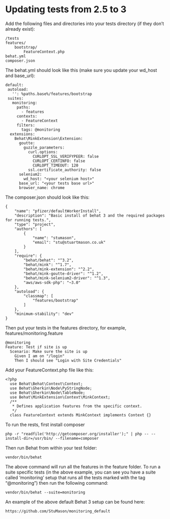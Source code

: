 # Updating tests from 2.5 to 3
Add the following files and directories into your tests directory (if they don’t already exist):
 
```
/tests
features/
    bootstrap/
        FeatureContext.php
behat.yml
composer.json
```
 
The behat.yml should look like this (make sure you update your wd_host and base_url):
 
 ```
default:
  autoload:
    '': %paths.base%/features/bootstrap
  suites:
    monitoring:
      paths:
        - features
      contexts:
        - FeatureContext
      filters:
        tags: @monitoring
   extensions:
     Behat\MinkExtension\Extension:
       goutte:
         guzzle_parameters:
           curl.options:
             CURLOPT_SSL_VERIFYPEER: false
             CURLOPT_CERTINFO: false
             CURLOPT_TIMEOUT: 120
           ssl.certificate_authority: false
       selenium2:
         wd_host: "<your selenium host>"
       base_url: "<your tests base url>"
       browser_name: chrome
 ```

The composer.json should look like this:
 
```
{
    "name": "pfizer/defaultWorkerInstall",
    "description": "Basic install of behat 3 and the required packages for running tests.",
    "type": "project",
    "authors": [
        {
            "name": "stumason",
            "email": "stu@stuartmason.co.uk"
        }
    ],
    "require": {
        "behat/behat": "^3.2",
        "behat/mink": "^1.7",
        "behat/mink-extension": "^2.2",
        "behat/mink-goutte-driver": "^1.2",
        "behat/mink-selenium2-driver": "^1.3",
        "aws/aws-sdk-php": "~3.0"
    },
    "autoload": {
        "classmap": [
            "features/bootstrap"
        ]
    },
    "minimum-stability": "dev"
}
```
 
Then put your tests in the features directory, for example, features/monitoring.feature

``` 
@monitoring
Feature: Test if site is up
  Scenario: Make sure the site is up
    Given I am on "/login"
    Then I should see "Login with Site Credentials"
```

Add your FeatureContext.php file like this:

```
<?php
  use Behat\Behat\Context\Context;
  use Behat\Gherkin\Node\PyStringNode;
  use Behat\Gherkin\Node\TableNode;
  use Behat\MinkExtension\Context\MinkContext;
  /**
   * Defines application features from the specific context.
   */
  class FeatureContext extends MinkContext implements Context {}
```
 
To run the rests, first install composer
 
`php -r "readfile('http://getcomposer.org/installer');" | php -- --install-dir=/usr/bin/ --filename=composer`
 
Then run Behat from within your test folder:
 
`vendor/bin/behat`
 
The above command will run all the features in the feature folder. To run a suite specific tests (in the above example, you can see you have a suite called ‘monitoring’ setup that runs all the tests marked with the tag “@monitoring”) then run the following command:
 
`vendor/bin/behat --suite=monitoring`
 
An example of the above default Behat 3 setup can be found here:
 
`https://github.com/StuMason/monitoring_default`
